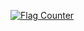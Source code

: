 <a href="https://info.flagcounter.com/vUje"><img src="https://s01.flagcounter.com/count2/vUje/bg_FFFFFF/txt_000000/border_CCCCCC/columns_2/maxflags_6/viewers_0/labels_1/pageviews_1/flags_0/percent_0/" alt="Flag Counter" border="0"></a>
